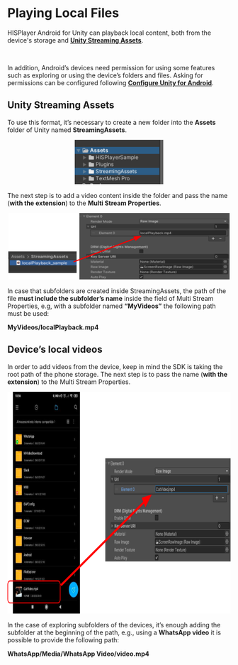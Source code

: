 # Playing Local Files

HISPlayer Android for Unity can playback local content, both from the device's storage and [**Unity Streaming Assets**](./local-files.md#Unity-Streaming-Assets).

<br>

In addition, Android’s devices need permission for using some features such as exploring or using the device’s folders and files. Asking for permissions can be configured following [**Configure Unity for Android**](./setup-guide.md#Configure-Unity-for-Android).

## Unity Streaming Assets
To use this format, it’s necessary to create a new folder into the **Assets** folder of Unity named **StreamingAssets**.

<p align="center">
<img src="./assets/streaming-assets.png" width="200" height="100">
</p>

The next step is to add a video content inside the folder and pass the name (**with the extension**) to the **Multi Stream Properties**.
&nbsp;

<p align="center">
<img src="./assets/content-strassets.png" width="500" height="150">
</p>

In case that subfolders are created inside StreamingAssets, the path of the file **must include the subfolder’s name** inside the field of Multi Stream Properties, e.g, with a subfolder named **“MyVideos”** the following path must be used: 

**MyVideos/localPlayback.mp4** 
&nbsp;

## Device’s local videos
In order to add videos from the device, keep in mind the SDK is taking the root path of the phone storage. The next step is to pass the name (**with the extension**) to the Multi Stream Properties.

<p align="center">
<img src="./assets/local-content.png" width="850" height="500">
</p>

In the case of exploring subfolders of the devices, it’s enough adding the subfolder at the beginning of the path, e.g., using a **WhatsApp video** it is possible to provide the following path: 

**WhatsApp/Media/WhatsApp Video/video.mp4**
&nbsp;
